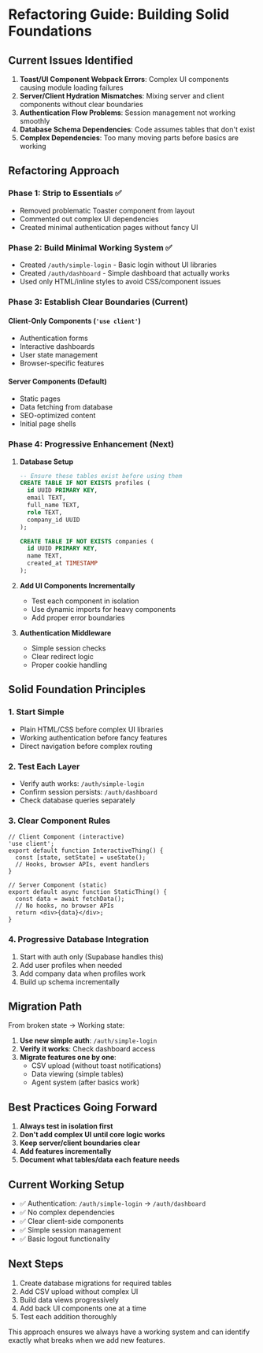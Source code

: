 # Refactoring Guide: Building Solid Foundations

## Current Issues Identified

1. **Toast/UI Component Webpack Errors**: Complex UI components causing module loading failures
2. **Server/Client Hydration Mismatches**: Mixing server and client components without clear boundaries
3. **Authentication Flow Problems**: Session management not working smoothly
4. **Database Schema Dependencies**: Code assumes tables that don't exist
5. **Complex Dependencies**: Too many moving parts before basics are working

## Refactoring Approach

### Phase 1: Strip to Essentials ✅
- Removed problematic Toaster component from layout
- Commented out complex UI dependencies
- Created minimal authentication pages without fancy UI

### Phase 2: Build Minimal Working System ✅
- Created `/auth/simple-login` - Basic login without UI libraries
- Created `/auth/dashboard` - Simple dashboard that actually works
- Used only HTML/inline styles to avoid CSS/component issues

### Phase 3: Establish Clear Boundaries (Current)

#### Client-Only Components (`'use client'`)
- Authentication forms
- Interactive dashboards
- User state management
- Browser-specific features

#### Server Components (Default)
- Static pages
- Data fetching from database
- SEO-optimized content
- Initial page shells

### Phase 4: Progressive Enhancement (Next)

1. **Database Setup**
   ```sql
   -- Ensure these tables exist before using them
   CREATE TABLE IF NOT EXISTS profiles (
     id UUID PRIMARY KEY,
     email TEXT,
     full_name TEXT,
     role TEXT,
     company_id UUID
   );
   
   CREATE TABLE IF NOT EXISTS companies (
     id UUID PRIMARY KEY,
     name TEXT,
     created_at TIMESTAMP
   );
   ```

2. **Add UI Components Incrementally**
   - Test each component in isolation
   - Use dynamic imports for heavy components
   - Add proper error boundaries

3. **Authentication Middleware**
   - Simple session checks
   - Clear redirect logic
   - Proper cookie handling

## Solid Foundation Principles

### 1. Start Simple
- Plain HTML/CSS before complex UI libraries
- Working authentication before fancy features
- Direct navigation before complex routing

### 2. Test Each Layer
- Verify auth works: `/auth/simple-login`
- Confirm session persists: `/auth/dashboard`
- Check database queries separately

### 3. Clear Component Rules
```tsx
// Client Component (interactive)
'use client';
export default function InteractiveThing() {
  const [state, setState] = useState();
  // Hooks, browser APIs, event handlers
}

// Server Component (static)
export default async function StaticThing() {
  const data = await fetchData();
  // No hooks, no browser APIs
  return <div>{data}</div>;
}
```

### 4. Progressive Database Integration
1. Start with auth only (Supabase handles this)
2. Add user profiles when needed
3. Add company data when profiles work
4. Build up schema incrementally

## Migration Path

From broken state → Working state:

1. **Use new simple auth**: `/auth/simple-login`
2. **Verify it works**: Check dashboard access
3. **Migrate features one by one**: 
   - CSV upload (without toast notifications)
   - Data viewing (simple tables)
   - Agent system (after basics work)

## Best Practices Going Forward

1. **Always test in isolation first**
2. **Don't add complex UI until core logic works**
3. **Keep server/client boundaries clear**
4. **Add features incrementally**
5. **Document what tables/data each feature needs**

## Current Working Setup

- ✅ Authentication: `/auth/simple-login` → `/auth/dashboard`
- ✅ No complex dependencies
- ✅ Clear client-side components
- ✅ Simple session management
- ✅ Basic logout functionality

## Next Steps

1. Create database migrations for required tables
2. Add CSV upload without complex UI
3. Build data views progressively
4. Add back UI components one at a time
5. Test each addition thoroughly

This approach ensures we always have a working system and can identify exactly what breaks when we add new features.